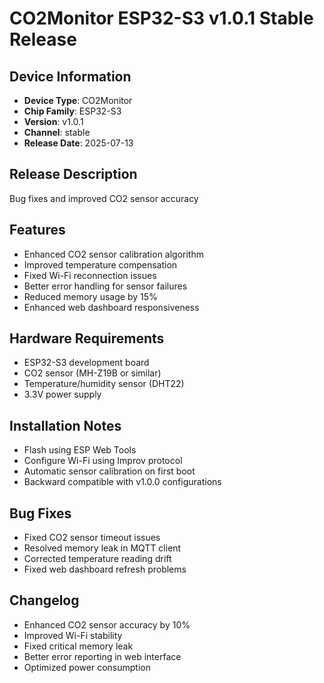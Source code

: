 # CO2Monitor ESP32-S3 v1.0.1 Stable Release

## Device Information
- **Device Type**: CO2Monitor  
- **Chip Family**: ESP32-S3
- **Version**: v1.0.1
- **Channel**: stable
- **Release Date**: 2025-07-13

## Release Description
Bug fixes and improved CO2 sensor accuracy

## Features
- Enhanced CO2 sensor calibration algorithm
- Improved temperature compensation
- Fixed Wi-Fi reconnection issues
- Better error handling for sensor failures
- Reduced memory usage by 15%
- Enhanced web dashboard responsiveness

## Hardware Requirements
- ESP32-S3 development board
- CO2 sensor (MH-Z19B or similar)
- Temperature/humidity sensor (DHT22)
- 3.3V power supply

## Installation Notes
- Flash using ESP Web Tools
- Configure Wi-Fi using Improv protocol
- Automatic sensor calibration on first boot
- Backward compatible with v1.0.0 configurations

## Bug Fixes
- Fixed CO2 sensor timeout issues
- Resolved memory leak in MQTT client
- Corrected temperature reading drift
- Fixed web dashboard refresh problems

## Changelog
- Enhanced CO2 sensor accuracy by 10%
- Improved Wi-Fi stability
- Fixed critical memory leak
- Better error reporting in web interface
- Optimized power consumption